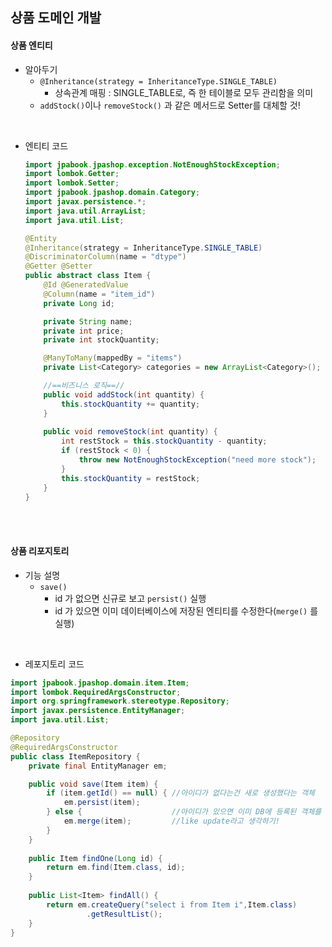 ## 상품 도메인 개발

#### 상품 엔티티
- 알아두기
  - `@Inheritance(strategy = InheritanceType.SINGLE_TABLE)`
    - 상속관계 매핑 : SINGLE_TABLE로, 즉 한 테이블로 모두 관리함을 의미
  - `addStock()`이나 `removeStock()` 과 같은 메서드로 Setter를 대체할 것!

<br/>

- 엔티티 코드
    ```java
    import jpabook.jpashop.exception.NotEnoughStockException;
    import lombok.Getter;
    import lombok.Setter;
    import jpabook.jpashop.domain.Category;
    import javax.persistence.*;
    import java.util.ArrayList;
    import java.util.List;

    @Entity
    @Inheritance(strategy = InheritanceType.SINGLE_TABLE)
    @DiscriminatorColumn(name = "dtype")
    @Getter @Setter
    public abstract class Item {
        @Id @GeneratedValue
        @Column(name = "item_id")
        private Long id;

        private String name;
        private int price;
        private int stockQuantity;

        @ManyToMany(mappedBy = "items")
        private List<Category> categories = new ArrayList<Category>();

        //==비즈니스 로직==//
        public void addStock(int quantity) {
            this.stockQuantity += quantity;
        }
        
        public void removeStock(int quantity) {
            int restStock = this.stockQuantity - quantity;
            if (restStock < 0) {
                throw new NotEnoughStockException("need more stock");
            }
            this.stockQuantity = restStock;
        }
    }    
    ```

<br/>

<br/>

#### 상품 리포지토리
- 기능 설명
  - `save()`
    - id 가 없으면 신규로 보고 `persist()` 실행
    - id 가 있으면 이미 데이터베이스에 저장된 엔티티를 수정한다(`merge()` 를 실행)

<br/>

- 레포지토리 코드
```java
import jpabook.jpashop.domain.item.Item;
import lombok.RequiredArgsConstructor;
import org.springframework.stereotype.Repository;
import javax.persistence.EntityManager;
import java.util.List;

@Repository
@RequiredArgsConstructor
public class ItemRepository {
    private final EntityManager em;

    public void save(Item item) {
        if (item.getId() == null) { //아이디가 없다는건 새로 생성했다는 객체
            em.persist(item);
        } else {                    //아이디가 있으면 이미 DB에 등록된 객체를 가져옴
            em.merge(item);         //like update라고 생각하기!
        }
    }
    
    public Item findOne(Long id) {
        return em.find(Item.class, id);
    }
    
    public List<Item> findAll() {
        return em.createQuery("select i from Item i",Item.class)
                 .getResultList();
    }
}
```

